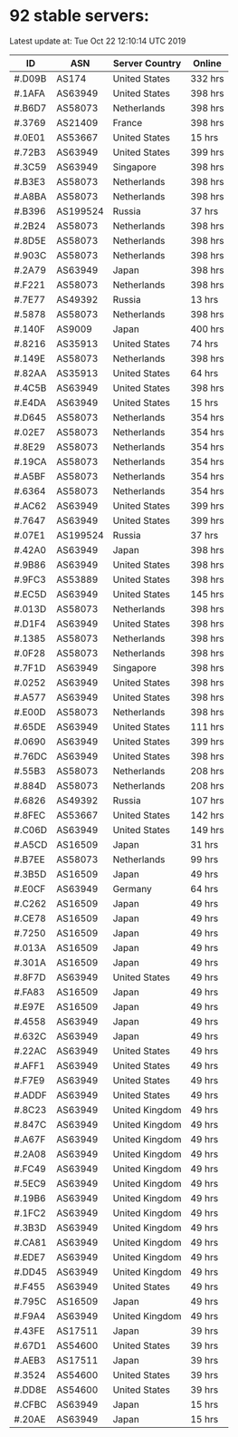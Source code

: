 # 92 stable servers:

Latest update at: Tue Oct 22 12:10:14 UTC 2019

| ID | ASN | Server Country | Online |
| -- | --- | -------------- | ------ |
| #.D09B | AS174 | United States | 332 hrs |
| #.1AFA | AS63949 | United States | 398 hrs |
| #.B6D7 | AS58073 | Netherlands | 398 hrs |
| #.3769 | AS21409 | France | 398 hrs |
| #.0E01 | AS53667 | United States | 15 hrs |
| #.72B3 | AS63949 | United States | 399 hrs |
| #.3C59 | AS63949 | Singapore | 398 hrs |
| #.B3E3 | AS58073 | Netherlands | 398 hrs |
| #.A8BA | AS58073 | Netherlands | 398 hrs |
| #.B396 | AS199524 | Russia | 37 hrs |
| #.2B24 | AS58073 | Netherlands | 398 hrs |
| #.8D5E | AS58073 | Netherlands | 398 hrs |
| #.903C | AS58073 | Netherlands | 398 hrs |
| #.2A79 | AS63949 | Japan | 398 hrs |
| #.F221 | AS58073 | Netherlands | 398 hrs |
| #.7E77 | AS49392 | Russia | 13 hrs |
| #.5878 | AS58073 | Netherlands | 398 hrs |
| #.140F | AS9009 | Japan | 400 hrs |
| #.8216 | AS35913 | United States | 74 hrs |
| #.149E | AS58073 | Netherlands | 398 hrs |
| #.82AA | AS35913 | United States | 64 hrs |
| #.4C5B | AS63949 | United States | 398 hrs |
| #.E4DA | AS63949 | United States | 15 hrs |
| #.D645 | AS58073 | Netherlands | 354 hrs |
| #.02E7 | AS58073 | Netherlands | 354 hrs |
| #.8E29 | AS58073 | Netherlands | 354 hrs |
| #.19CA | AS58073 | Netherlands | 354 hrs |
| #.A5BF | AS58073 | Netherlands | 354 hrs |
| #.6364 | AS58073 | Netherlands | 354 hrs |
| #.AC62 | AS63949 | United States | 399 hrs |
| #.7647 | AS63949 | United States | 399 hrs |
| #.07E1 | AS199524 | Russia | 37 hrs |
| #.42A0 | AS63949 | Japan | 398 hrs |
| #.9B86 | AS63949 | United States | 398 hrs |
| #.9FC3 | AS53889 | United States | 398 hrs |
| #.EC5D | AS63949 | United States | 145 hrs |
| #.013D | AS58073 | Netherlands | 398 hrs |
| #.D1F4 | AS63949 | United States | 398 hrs |
| #.1385 | AS58073 | Netherlands | 398 hrs |
| #.0F28 | AS58073 | Netherlands | 398 hrs |
| #.7F1D | AS63949 | Singapore | 398 hrs |
| #.0252 | AS63949 | United States | 398 hrs |
| #.A577 | AS63949 | United States | 398 hrs |
| #.E00D | AS58073 | Netherlands | 398 hrs |
| #.65DE | AS63949 | United States | 111 hrs |
| #.0690 | AS63949 | United States | 399 hrs |
| #.76DC | AS63949 | United States | 398 hrs |
| #.55B3 | AS58073 | Netherlands | 208 hrs |
| #.884D | AS58073 | Netherlands | 208 hrs |
| #.6826 | AS49392 | Russia | 107 hrs |
| #.8FEC | AS53667 | United States | 142 hrs |
| #.C06D | AS63949 | United States | 149 hrs |
| #.A5CD | AS16509 | Japan | 31 hrs |
| #.B7EE | AS58073 | Netherlands | 99 hrs |
| #.3B5D | AS16509 | Japan | 49 hrs |
| #.E0CF | AS63949 | Germany | 64 hrs |
| #.C262 | AS16509 | Japan | 49 hrs |
| #.CE78 | AS16509 | Japan | 49 hrs |
| #.7250 | AS16509 | Japan | 49 hrs |
| #.013A | AS16509 | Japan | 49 hrs |
| #.301A | AS16509 | Japan | 49 hrs |
| #.8F7D | AS63949 | United States | 49 hrs |
| #.FA83 | AS16509 | Japan | 49 hrs |
| #.E97E | AS16509 | Japan | 49 hrs |
| #.4558 | AS63949 | Japan | 49 hrs |
| #.632C | AS63949 | Japan | 49 hrs |
| #.22AC | AS63949 | United States | 49 hrs |
| #.AFF1 | AS63949 | United States | 49 hrs |
| #.F7E9 | AS63949 | United States | 49 hrs |
| #.ADDF | AS63949 | United States | 49 hrs |
| #.8C23 | AS63949 | United Kingdom | 49 hrs |
| #.847C | AS63949 | United Kingdom | 49 hrs |
| #.A67F | AS63949 | United Kingdom | 49 hrs |
| #.2A08 | AS63949 | United Kingdom | 49 hrs |
| #.FC49 | AS63949 | United Kingdom | 49 hrs |
| #.5EC9 | AS63949 | United Kingdom | 49 hrs |
| #.19B6 | AS63949 | United Kingdom | 49 hrs |
| #.1FC2 | AS63949 | United Kingdom | 49 hrs |
| #.3B3D | AS63949 | United Kingdom | 49 hrs |
| #.CA81 | AS63949 | United Kingdom | 49 hrs |
| #.EDE7 | AS63949 | United Kingdom | 49 hrs |
| #.DD45 | AS63949 | United Kingdom | 49 hrs |
| #.F455 | AS63949 | United States | 49 hrs |
| #.795C | AS16509 | Japan | 49 hrs |
| #.F9A4 | AS63949 | United Kingdom | 49 hrs |
| #.43FE | AS17511 | Japan | 39 hrs |
| #.67D1 | AS54600 | United States | 39 hrs |
| #.AEB3 | AS17511 | Japan | 39 hrs |
| #.3524 | AS54600 | United States | 39 hrs |
| #.DD8E | AS54600 | United States | 39 hrs |
| #.CFBC | AS63949 | Japan | 15 hrs |
| #.20AE | AS63949 | Japan | 15 hrs |

